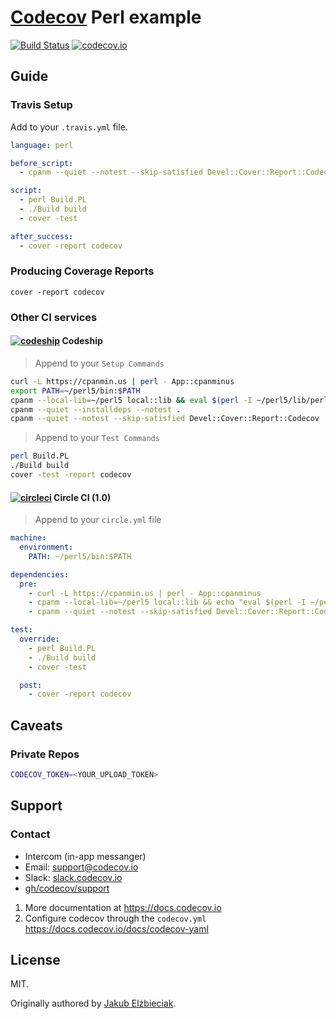 # [Codecov][1] Perl example

[![Build Status](https://travis-ci.org/codecov/example-clojure.svg?branch=master)](https://travis-ci.org/codecov/example-clojure)
[![codecov.io](https://codecov.io/github/codecov/example-clojure/coverage.svg?branch=master)](https://codecov.io/github/codecov/example-clojure?branch=master)

## Guide
### Travis Setup
Add to your `.travis.yml` file.
```yml
language: perl

before_script:
  - cpanm --quiet --notest --skip-satisfied Devel::Cover::Report::Codecov

script:
  - perl Build.PL
  - ./Build build
  - cover -test

after_success:
  - cover -report codecov
```
### Producing Coverage Reports
```
cover -report codecov
```
### Other CI services
#### [![codeship](https://avatars1.githubusercontent.com/u/2988541?v=2&s=50)](https://codeship.io/) Codeship
> Append to your `Setup Commands`

```sh
curl -L https://cpanmin.us | perl - App::cpanminus
export PATH=~/perl5/bin:$PATH
cpanm --local-lib=~/perl5 local::lib && eval $(perl -I ~/perl5/lib/perl5/ -Mlocal::lib)
cpanm --quiet --installdeps --notest .
cpanm --quiet --notest --skip-satisfied Devel::Cover::Report::Codecov
```

> Append to your `Test Commands`

```sh
perl Build.PL
./Build build
cover -test -report codecov
```

#### [![circleci](https://avatars0.githubusercontent.com/u/1231870?v=2&s=50)](https://circleci.com/) Circle CI (1.0)
> Append to your `circle.yml` file

```yml
machine:
  environment:
    PATH: ~/perl5/bin:$PATH

dependencies:
  pre:
    - curl -L https://cpanmin.us | perl - App::cpanminus
    - cpanm --local-lib=~/perl5 local::lib && echo "eval $(perl -I ~/perl5/lib/perl5/ -Mlocal::lib)" >> ~/.bashrc
    - cpanm --quiet --notest --skip-satisfied Devel::Cover::Report::Codecov

test:
  override:
    - perl Build.PL
    - ./Build build
    - cover -test

  post:
    - cover -report codecov
```

## Caveats
### Private Repos
```sh
CODECOV_TOKEN=<YOUR_UPLOAD_TOKEN>
```
## Support

### Contact
- Intercom (in-app messanger)
- Email: [support@codecov.io](mailto:support@codecov.io)
- Slack: [slack.codecov.io](https://slack.codecov.io)
- [gh/codecov/support](https://github.com/codecov/support)

1. More documentation at https://docs.codecov.io
2. Configure codecov through the `codecov.yml`  https://docs.codecov.io/docs/codecov-yaml

## License

MIT.

Originally authored by [Jakub Elżbieciak](https://elzbieciak.pl/).

[1]: https://codecov.io/
